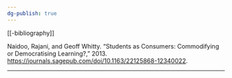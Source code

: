 ```yaml
---
dg-publish: true
---
```

[[-bibliography]]

Naidoo, Rajani, and Geoff Whitty. “Students as Consumers: Commodifying or Democratising Learning?,” 2013. https://journals.sagepub.com/doi/10.1163/22125868-12340022.

---
